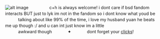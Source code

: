 ![alt image](https://files.catbox.moe/tl0kby.png)
ㅤㅤㅤㅤㅤc+h is always welcome! i dont care if bsd fandom interacts BUT just to lyk im not in the fandom so i dont know what youd beㅤㅤㅤㅤ talking about like 99% of the time, i love my husband yuan he beats me up though :/ and u can int just know im a littleㅤㅤㅤㅤㅤㅤㅤㅤㅤㅤㅤㅤㅤㅤㅤㅤㅤ awkward thoughㅤㅤㅤㅤ✦ㅤㅤㅤㅤdont forget your [clicks](https://arab.org/click-to-help/palestine)!
